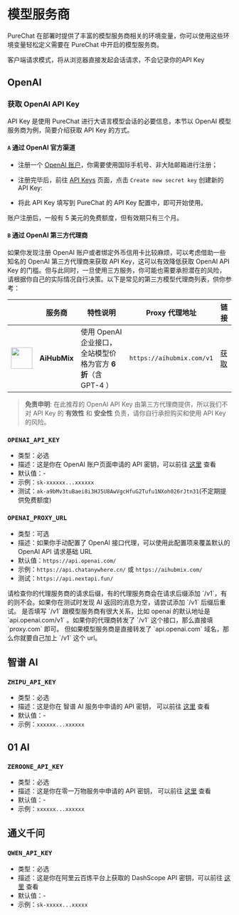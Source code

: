 # 模型服务商

PureChat 在部署时提供了丰富的模型服务商相关的环境变量，你可以使用这些环境变量轻松定义需要在 PureChat 中开启的模型服务商。

<Callout>
 客户端请求模式，将从浏览器直接发起会话请求，不会记录你的API Key
</Callout>

## OpenAI

### 获取 OpenAI API Key

API Key 是使用 PureChat 进行大语言模型会话的必要信息，本节以 OpenAI 模型服务商为例，简要介绍获取 API Key 的方式。

#### `A` 通过 OpenAI 官方渠道

- 注册一个 [OpenAI 账户](https://platform.openai.com/signup)，你需要使用国际手机号、非大陆邮箱进行注册；
- 注册完毕后，前往 [API Keys](https://platform.openai.com/api-keys) 页面，点击 `Create new secret key` 创建新的 API Key:

- 将此 API Key 填写到 PureChat 的 API Key 配置中，即可开始使用。

<Callout type='warning'>
  账户注册后，一般有 5 美元的免费额度，但有效期只有三个月。
</Callout>

<br/>

#### `B` 通过 OpenAI 第三方代理商

如果你发现注册 OpenAI 账户或者绑定外币信用卡比较麻烦，可以考虑借助一些知名的 OpenAI 第三方代理商来获取 API Key，这可以有效降低获取 OpenAI API Key 的门槛。但与此同时，一旦使用三方服务，你可能也需要承担潜在的风险，
请根据你自己的实际情况自行决策。以下是常见的第三方模型代理商列表，供你参考：

|                                                                                                                                                   | 服务商       | 特性说明                                                       | Proxy 代理地址            | 链接                            |
| ------------------------------------------------------------------------------------------------------------------------------------------------- | ------------ | -------------------------------------------------------------- | ------------------------- | ------------------------------- |
| <img src="https://github-production-user-asset-6210df.s3.amazonaws.com/17870709/296272721-c3ac0bf3-e433-4496-89c4-ebdc20689c17.jpg" width="48" /> | **AiHubMix** | 使用 OpenAI 企业接口，全站模型价格为官方 **6 折**（含 GPT-4 ） | `https://aihubmix.com/v1` | [获取](https://lobe.li/XHnZIUP) |

> **免责申明**: 在此推荐的 OpenAI API Key 由第三方代理商提供，所以我们不对 API Key 的 **有效性** 和 **安全性** 负责，请你自行承担购买和使用 API Key 的风险。

### `OPENAI_API_KEY`

- 类型：必选
- 描述：这是你在 OpenAI 账户页面申请的 API 密钥，可以前往 [这里](https://platform.openai.com/api-keys) 查看
- 默认值：-
- 示例：`sk-xxxxxx...xxxxxx`
- 测试：`ak-a9bMv3tuBaei8i3HJ5U8AwVgcHfuG2Tufu1NXoh026rJtn31`(不定期提供免费额度)

### `OPENAI_PROXY_URL`

- 类型：可选
- 描述：如果你手动配置了 OpenAI 接口代理，可以使用此配置项来覆盖默认的 OpenAI API 请求基础 URL
- 默认值：`https://api.openai.com/`
- 示例：`https://api.chatanywhere.cn/` 或 `https://aihubmix.com/`
- 测试：`https://api.nextapi.fun/`

<Callout type='warning'>
  请检查你的代理服务商的请求后缀，有的代理服务商会在请求后缀添加
  `/v1`，有的则不会。如果你在测试时发现 AI 返回的消息为空，请尝试添加 `/v1` 后缀后重试。
</Callout>

<Callout>
  是否填写 `/v1` 跟模型服务商有很大关系，比如 openai 的默认地址是 `api.openai.com/v1`
  。如果你的代理商转发了 `/v1` 这个接口，那么直接填 `proxy.com` 即可。 但如果模型服务商是直接转发了
  `api.openai.com` 域名，那么你就要自己加上 `/v1` 这个 url。
</Callout>


## 智谱 AI

### `ZHIPU_API_KEY`

- 类型：必选
- 描述：这是你在 智谱 AI 服务中申请的 API 密钥， 可以前往 [这里](https://open.bigmodel.cn/usercenter/apikeys) 查看
- 默认值：-
- 示例：`xxxxxx...xxxxxx`

## 01 AI

### `ZEROONE_API_KEY`

- 类型：必选
- 描述：这是你在零一万物服务中申请的 API 密钥， 可以前往 [这里](https://platform.lingyiwanwu.com/apikeys) 查看
- 默认值：-
- 示例：`xxxxxx...xxxxxx`

## 通义千问

### `QWEN_API_KEY`

- 类型：必选
- 描述：这是你在阿里云百炼平台上获取的 DashScope API 密钥，可以前往 [这里](https://bailian.console.aliyun.com/?apiKey=1#/api-key) 查看
- 默认值：-
- 示例：`sk-xxxxx...xxxxx`
